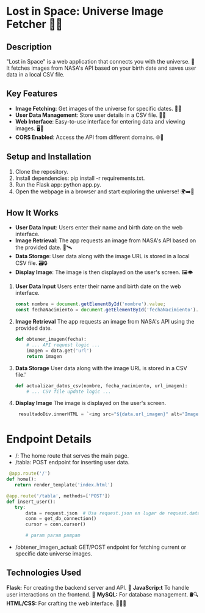 # Lost in Space: Universe Image Fetcher 🌌🚀

## Description
"Lost in Space" is a web application that connects you with the universe. 🌟 It fetches images from NASA's API based on your birth date and saves user data in a local CSV file.

## Key Features
- **Image Fetching**: Get images of the universe for specific dates. 📅🌠
- **User Data Management**: Store user details in a CSV file. 📝👤
- **Web Interface**: Easy-to-use interface for entering data and viewing images. 🖥️👀
- **CORS Enabled**: Access the API from different domains. 🌐🔗

## Setup and Installation
1. Clone the repository.
2. Install dependencies: pip install -r requirements.txt.
3. Run the Flask app: python app.py.
4. Open the webpage in a browser and start exploring the universe! 🌍➡️🌌

## How It Works
- **User Data Input**: Users enter their name and birth date on the web interface.
- **Image Retrieval**: The app requests an image from NASA's API based on the provided date. 📡🛰️
- **Data Storage**: User data along with the image URL is stored in a local CSV file. 🗃️🔒
- **Display Image**: The image is then displayed on the user's screen. 🖼️👁️

1. **User Data Input**
   Users enter their name and birth date on the web interface.

   ```javascript
   const nombre = document.getElementById('nombre').value;
   const fechaNacimiento = document.getElementById('fechaNacimiento').value;


2. **Image Retrieval**
The app requests an image from NASA's API using the provided date.

    ```python
    def obtener_imagen(fecha):
        # ... API request logic ...
        imagen = data.get('url')
        return imagen

3. **Data Storage**
User data along with the image URL is stored in a CSV file.'

    ```python
    def actualizar_datos_csv(nombre, fecha_nacimiento, url_imagen):
        # ... CSV file update logic ...

4. **Display Image**
The image is displayed on the user's screen.

   ```python
    resultadoDiv.innerHTML = `<img src="${data.url_imagen}" alt="Imagen del Universo">`;

  # Endpoint Details
- /: The home route that serves the main page.
- /tabla: POST endpoint for inserting user data.

 ```python
  @app.route('/')
def home():
    return render_template('index.html')

@app.route('/tabla', methods=['POST'])
def insert_user():
    try:
        data = request.json  # Usa request.json en lugar de request.data
        conn = get_db_connection()
        cursor = conn.cursor()

        # param param pampam
 ```

- /obtener_imagen_actual: GET/POST endpoint for fetching current or specific date universe images.



## Technologies Used
**Flask:** For creating the backend server and API. 🐍
**JavaScrip:t** To handle user interactions on the frontend. 📜
**MySQL:** For database management. 🛢️🔍
**HTML/CSS:** For crafting the web interface. 🎨👩‍💻





